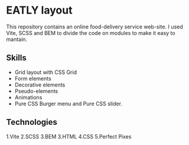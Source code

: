 
# EATLY layout 

This repository contains an online food-delivery service web-site. I used Vite, SCSS and BEM to divide the code on modules to make it easy to mantain.

## Skills
* Grid layout with CSS Grid
* Form elements
* Decorative elements
* Pseudo-elements
* Animations
* Pure CSS Burger menu and Pure CSS slider.

## Technologies
1.Vite
2.SCSS
3.BEM
3.HTML
4.CSS
5.Perfect Pixes





